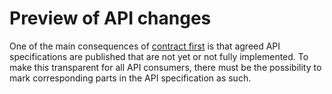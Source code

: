 # Preview of API changes

One of the main consequences of [contract first](../../../010_CORE-PRINCIPLES/040_Contract-first.md) is that agreed API specifications are published that are not yet or not fully implemented.
To make this transparent for all API consumers, there must be the possibility to mark corresponding parts in the API specification as such.
